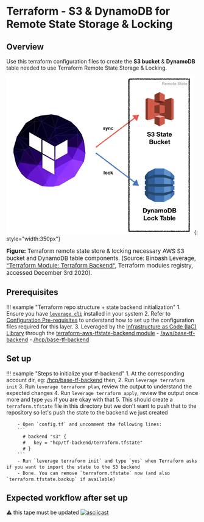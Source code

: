 # Terraform - S3 & DynamoDB for Remote State Storage & Locking

## Overview
Use this terraform configuration files to create the **S3 bucket** & **DynamoDB** table needed to use Terraform Remote
State Storage & Locking.

![leverage-ref-arch-tf](../../assets/images/diagrams/terraform-aws-s3-backend.png "Leverage"){: style="width:350px"}

<figcaption style="font-size:15px">
<b>Figure:</b> Terraform remote state store & locking necessary AWS S3 bucket and DynamoDB table components.
(Source: Binbash Leverage, 
<a href="https://registry.terraform.io/modules/binbashar/tfstate-backend/aws/latest">
"Terraform Module: Terraform Backend"</a>,
Terraform modules registry, accessed December 3rd 2020).
</figcaption>

## Prerequisites

!!! example "Terraform repo structure + state backend initialization"
    1. Ensure you have [`leverage cli`](../../how-it-works/leverage-cli/index.md) installed in your system
    2. Refer to [Configuration Pre-requisites](./configs.md) to understand how to set up the
      configuration files required for this layer.
    3. Leveraged by the [Infrastructure as Code (IaC) Library](../../how-it-works/infra-as-code-library/infra-as-code-library.md) through the
     [terraform-aws-tfstate-backend module](https://registry.terraform.io/modules/binbashar/tfstate-backend/aws/latest)
        - [/aws/base-tf-backend](https://github.com/binbashar/le-tf-vault/tree/master/aws/base-tf-backend)
        - [/hcp/base-tf-backend](https://github.com/binbashar/le-tf-vault/tree/master/hcp/base-tf-backend)

## Set up

!!! example "Steps to initialize your tf-backend"
    1. At the corresponding account dir, 
      eg: [/hcp/base-tf-backend](https://github.com/binbashar/le-tf-vault/tree/master/hcp/base-tf-backend) then,
    2. Run `leverage terraform init`
    3. Run `leverage terraform plan`, review the output to understand the expected changes
    4. Run `leverage terraform apply`, review the output once more and type `yes` if you are okay with that
    5. This should create a `terraform.tfstate` file in this directory but we don't want to push that to the repository so 
      let's push the state to the backend we just created
        
        - Open `config.tf` and uncomment the following lines:
        ```
          # backend "s3" {
          #   key = "hcp/tf-backend/terraform.tfstate"
          # }
        ```
        - Run `leverage terraform init` and type `yes` when Terraform asks if you want to import the state to the S3 backend
        - Done. You can remove `terraform.tfstate` now (and also `terraform.tfstate.backup` if available)

## Expected workflow after set up 
:warning: this tape must be updated
[![asciicast](https://asciinema.org/a/377220.svg)](https://asciinema.org/a/377220)